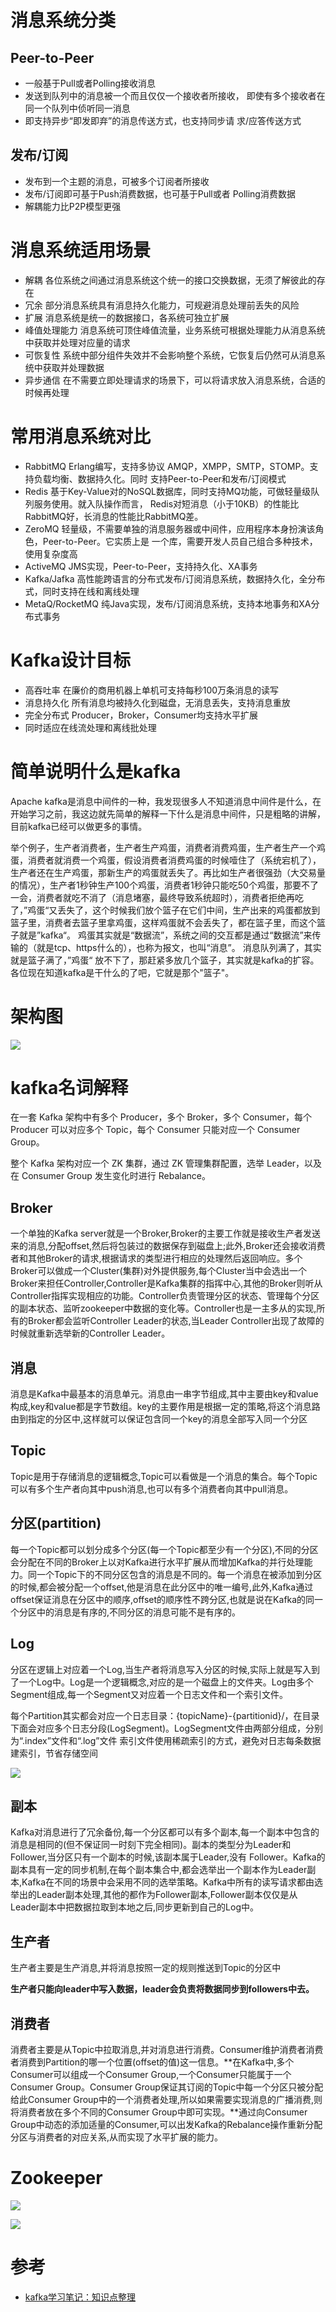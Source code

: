 # 消息系统分类

## Peer-to-Peer
- 一般基于Pull或者Polling接收消息
- 发送到队列中的消息被一个而且仅仅一个接收者所接收，
即使有多个接收者在同一个队列中侦听同一消息
- 即支持异步“即发即弃”的消息传送方式，也支持同步请
求/应答传送方式

## 发布/订阅
- 发布到一个主题的消息，可被多个订阅者所接收
- 发布/订阅即可基于Push消费数据，也可基于Pull或者
Polling消费数据
- 解耦能力比P2P模型更强

# 消息系统适用场景
- 解耦 各位系统之间通过消息系统这个统一的接口交换数据，无须了解彼此的存在
- 冗余 部分消息系统具有消息持久化能力，可规避消息处理前丢失的风险
- 扩展 消息系统是统一的数据接口，各系统可独立扩展
- 峰值处理能力 消息系统可顶住峰值流量，业务系统可根据处理能力从消息系统中获取并处理对应量的请求
- 可恢复性 系统中部分组件失效并不会影响整个系统，它恢复后仍然可从消息系统中获取并处理数据
- 异步通信 在不需要立即处理请求的场景下，可以将请求放入消息系统，合适的时候再处理

# 常用消息系统对比
- RabbitMQ Erlang编写，支持多协议 AMQP，XMPP，SMTP，STOMP。支持负载均衡、数据持久化。同时
支持Peer-to-Peer和发布/订阅模式
- Redis 基于Key-Value对的NoSQL数据库，同时支持MQ功能，可做轻量级队列服务使用。就入队操作而言，
Redis对短消息（小于10KB）的性能比RabbitMQ好，长消息的性能比RabbitMQ差。
- ZeroMQ 轻量级，不需要单独的消息服务器或中间件，应用程序本身扮演该角色，Peer-to-Peer。它实质上是
一个库，需要开发人员自己组合多种技术，使用复杂度高
- ActiveMQ JMS实现，Peer-to-Peer，支持持久化、XA事务
- Kafka/Jafka 高性能跨语言的分布式发布/订阅消息系统，数据持久化，全分布式，同时支持在线和离线处理
- MetaQ/RocketMQ 纯Java实现，发布/订阅消息系统，支持本地事务和XA分布式事务

# Kafka设计目标
- 高吞吐率 在廉价的商用机器上单机可支持每秒100万条消息的读写
- 消息持久化 所有消息均被持久化到磁盘，无消息丢失，支持消息重放
- 完全分布式 Producer，Broker，Consumer均支持水平扩展
- 同时适应在线流处理和离线批处理

# 简单说明什么是kafka
Apache kafka是消息中间件的一种，我发现很多人不知道消息中间件是什么，在开始学习之前，我这边就先简单的解释一下什么是消息中间件，只是粗略的讲解，目前kafka已经可以做更多的事情。

举个例子，生产者消费者，生产者生产鸡蛋，消费者消费鸡蛋，生产者生产一个鸡蛋，消费者就消费一个鸡蛋，假设消费者消费鸡蛋的时候噎住了（系统宕机了），生产者还在生产鸡蛋，那新生产的鸡蛋就丢失了。再比如生产者很强劲（大交易量的情况），生产者1秒钟生产100个鸡蛋，消费者1秒钟只能吃50个鸡蛋，那要不了一会，消费者就吃不消了（消息堵塞，最终导致系统超时），消费者拒绝再吃了，”鸡蛋“又丢失了，这个时候我们放个篮子在它们中间，生产出来的鸡蛋都放到篮子里，消费者去篮子里拿鸡蛋，这样鸡蛋就不会丢失了，都在篮子里，而这个篮子就是”kafka“。
鸡蛋其实就是“数据流”，系统之间的交互都是通过“数据流”来传输的（就是tcp、https什么的），也称为报文，也叫“消息”。
消息队列满了，其实就是篮子满了，”鸡蛋“ 放不下了，那赶紧多放几个篮子，其实就是kafka的扩容。
各位现在知道kafka是干什么的了吧，它就是那个"篮子"。

# 架构图

![](kafka_架构图.png)

# kafka名词解释

在一套 Kafka 架构中有多个 Producer，多个 Broker，多个 Consumer，每个 Producer 可以对应多个 Topic，每个 Consumer 只能对应一个 Consumer Group。

整个 Kafka 架构对应一个 ZK 集群，通过 ZK 管理集群配置，选举 Leader，以及在 Consumer Group 发生变化时进行 Rebalance。

## Broker
一个单独的Kafka server就是一个Broker,Broker的主要工作就是接收生产者发送来的消息,分配offset,然后将包装过的数据保存到磁盘上;此外,Broker还会接收消费者和其他Broker的请求,根据请求的类型进行相应的处理然后返回响应。多个Broker可以做成一个Cluster(集群)对外提供服务,每个Cluster当中会选出一个Broker来担任Controller,Controller是Kafka集群的指挥中心,其他的Broker则听从Controller指挥实现相应的功能。Controller负责管理分区的状态、管理每个分区的副本状态、监听zookeeper中数据的变化等。Controller也是一主多从的实现,所有的Broker都会监听Controller Leader的状态,当Leader Controller出现了故障的时候就重新选举新的Controller Leader。


## 消息
消息是Kafka中最基本的消息单元。消息由一串字节组成,其中主要由key和value构成,key和value都是字节数组。key的主要作用是根据一定的策略,将这个消息路由到指定的分区中,这样就可以保证包含同一个key的消息全部写入同一个分区

## Topic
Topic是用于存储消息的逻辑概念,Topic可以看做是一个消息的集合。每个Topic可以有多个生产者向其中push消息,也可以有多个消费者向其中pull消息。

## 分区(partition)
每一个Topic都可以划分成多个分区(每一个Topic都至少有一个分区),不同的分区会分配在不同的Broker上以对Kafka进行水平扩展从而增加Kafka的并行处理能力。同一个Topic下的不同分区包含的消息是不同的。每一个消息在被添加到分区的时候,都会被分配一个offset,他是消息在此分区中的唯一编号,此外,Kafka通过offset保证消息在分区中的顺序,offset的顺序性不跨分区,也就是说在Kafka的同一个分区中的消息是有序的,不同分区的消息可能不是有序的。

## Log
分区在逻辑上对应着一个Log,当生产者将消息写入分区的时候,实际上就是写入到了一个Log中。Log是一个逻辑概念,对应的是一个磁盘上的文件夹。Log由多个Segment组成,每一个Segment又对应着一个日志文件和一个索引文件。

每个Partition其实都会对应一个日志目录：{topicName}-{partitionid}/，在目录下面会对应多个日志分段(LogSegment)。LogSegment文件由两部分组成，分别为“.index”文件和“.log”文件
索引文件使用稀疏索引的方式，避免对日志每条数据建索引，节省存储空间

![](log.png)

## 副本
Kafka对消息进行了冗余备份,每一个分区都可以有多个副本,每一个副本中包含的消息是相同的(但不保证同一时刻下完全相同)。副本的类型分为Leader和Follower,当分区只有一个副本的时候,该副本属于Leader,没有
Follower。Kafka的副本具有一定的同步机制,在每个副本集合中,都会选举出一个副本作为Leader副本,Kafka在不同的场景中会采用不同的选举策略。Kafka中所有的读写请求都由选举出的Leader副本处理,其他的都作为Follower副本,Follower副本仅仅是从Leader副本中把数据拉取到本地之后,同步更新到自己的Log中。

## 生产者
生产者主要是生产消息,并将消息按照一定的规则推送到Topic的分区中

**生产者只能向leader中写入数据，leader会负责将数据同步到followers中去。**


## 消费者
消费者主要是从Topic中拉取消息,并对消息进行消费。Consumer维护消费者消费者消费到Partition的哪一个位置(offset的值)这一信息。**在Kafka中,多个Consumer可以组成一个Consumer Group,一个Consumer只能属于一个Consumer Group。Consumer Group保证其订阅的Topic中每一个分区只被分配给此Consumer Group中的一个消费者处理,所以如果需要实现消息的广播消费,则将消费者放在多个不同的Consumer Group中即可实现。**通过向Consumer Group中动态的添加适量的Consumer,可以出发Kafka的Rebalance操作重新分配分区与消费者的对应关系,从而实现了水平扩展的能力。



# Zookeeper

![](kafka_zookeeper.png)


![](kafka_zookeeper2.png)


# 参考

- [kafka学习笔记：知识点整理](https://www.cnblogs.com/cyfonly/p/5954614.html)